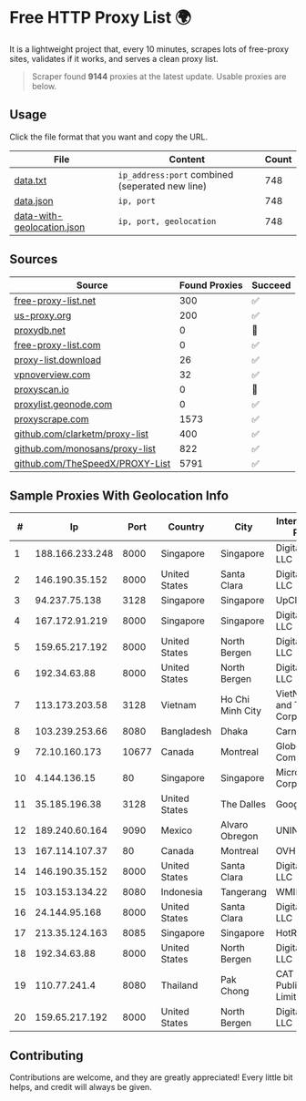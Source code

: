 
# Free HTTP Proxy List 🌍

It is a lightweight project that, every 10 minutes, scrapes lots of free-proxy sites, validates if it works, and serves a clean proxy list.


> Scraper found **9144** proxies at the latest update. Usable proxies are below.

## Usage

Click the file format that you want and copy the URL.


|File|Content|Count|
|----|-------|-----|
|[data.txt](https://raw.githubusercontent.com/themiralay/Proxy-List-World/master/data.txt)|`ip_address:port` combined (seperated new line)|748|
|[data.json](https://raw.githubusercontent.com/themiralay/Proxy-List-World/master/data.json)|`ip, port`|748|
|[data-with-geolocation.json](https://raw.githubusercontent.com/themiralay/Proxy-List-World/master/data-with-geolocation.json)|`ip, port, geolocation`|748|

## Sources

|Source|Found Proxies|Succeed|
|------|-------------|-------|
|[free-proxy-list.net](https://free-proxy-list.net)|300|✅|
|[us-proxy.org](https://www.us-proxy.org)|200|✅|
|[proxydb.net](http://proxydb.net)|0|🚫|
|[free-proxy-list.com](https://free-proxy-list.com/?page=&port=&type%5B%5D=http&type%5B%5D=https&up_time=0&search=Search)|0|✅|
|[proxy-list.download](https://www.proxy-list.download/HTTP)|26|✅|
|[vpnoverview.com](https://vpnoverview.com/privacy/anonymous-browsing/free-proxy-servers)|32|✅|
|[proxyscan.io](https://www.proxyscan.io)|0|🚫|
|[proxylist.geonode.com](https://proxylist.geonode.com/api/proxy-list?limit=300&page=1&sort_by=lastChecked&sort_type=desc&protocols=http,https)|0|✅|
|[proxyscrape.com](https://api.proxyscrape.com/v2/?request=displayproxies&protocol=http&timeout=10000&country=all&ssl=all&anonymity=all)|1573|✅|
|[github.com/clarketm/proxy-list](https://raw.githubusercontent.com/clarketm/proxy-list/master/proxy-list-raw.txt)|400|✅|
|[github.com/monosans/proxy-list](https://raw.githubusercontent.com/monosans/proxy-list/main/proxies/http.txt)|822|✅|
|[github.com/TheSpeedX/PROXY-List](https://raw.githubusercontent.com/TheSpeedX/PROXY-List/master/http.txt)|5791|✅|


## Sample Proxies With Geolocation Info

|#|Ip|Port|Country|City|Internet Service Provider|
|-|--|----|-------|----|-------------------------|
|1|188.166.233.248|8000|Singapore|Singapore|DigitalOcean, LLC|
|2|146.190.35.152|8000|United States|Santa Clara|DigitalOcean, LLC|
|3|94.237.75.138|3128|Singapore|Singapore|UpCloud Ltd|
|4|167.172.91.219|8000|Singapore|Singapore|DigitalOcean, LLC|
|5|159.65.217.192|8000|United States|North Bergen|DigitalOcean, LLC|
|6|192.34.63.88|8000|United States|North Bergen|DigitalOcean, LLC|
|7|113.173.203.58|3128|Vietnam|Ho Chi Minh City|VietNam Post and Telecom Corporation|
|8|103.239.253.66|8080|Bangladesh|Dhaka|Carnival Internet|
|9|72.10.160.173|10677|Canada|Montreal|GloboTech Communications|
|10|4.144.136.15|80|Singapore|Singapore|Microsoft Corporation|
|11|35.185.196.38|3128|United States|The Dalles|Google LLC|
|12|189.240.60.164|9090|Mexico|Alvaro Obregon|UNINET|
|13|167.114.107.37|80|Canada|Montreal|OVH SAS|
|14|146.190.35.152|8000|United States|Santa Clara|DigitalOcean, LLC|
|15|103.153.134.22|8080|Indonesia|Tangerang|WMINET|
|16|24.144.95.168|8000|United States|Santa Clara|DigitalOcean, LLC|
|17|213.35.124.163|8085|Singapore|Singapore|HotRoute|
|18|192.34.63.88|8000|United States|North Bergen|DigitalOcean, LLC|
|19|110.77.241.4|8080|Thailand|Pak Chong|CAT Telecom Public Company Limited|
|20|159.65.217.192|8000|United States|North Bergen|DigitalOcean, LLC|



## Contributing

Contributions are welcome, and they are greatly appreciated! Every
little bit helps, and credit will always be given.


